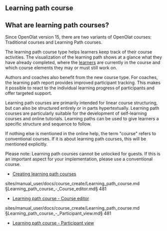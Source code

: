 ## Learning path course

## What are learning path courses?

Since OpenOlat version 15, there are two variants of OpenOlat courses:
Traditional courses and Learning Path courses.

The learning path course type helps learners keep track of their course
activities. The visualization of the learning path shows at a glance what they
have already completed, where the
[learners](Learning_path_course_-_Participant_view.md) are currently in the
course and which course elements they may or must still work on.

Authors and coaches also benefit from the new course type. For coaches, the
learning path report provides improved participant tracking. This makes it
possible to react to the individual learning progress of participants and
offer targeted support.

Learning path courses are primarily intended for linear course structuring,
but can also be structured entirely or in parts hypertextually. Learning path
courses are particularly suitable for the development of self-learning courses
and online tutorials. Learning paths can be used to give learners a specific
structure and sequence to follow.

If nothing else is mentioned in the online help, the term "course" refers to
conventional courses. If it is about learning path courses, this will be
mentioned explicitly.

Please note: Learning path courses cannot be unlocked for guests. If this is
an important aspect for your implementation, please use a conventional course.

  

  

  * [Creating learning path courses](Creating_learning_path_courses.md)

sites/manual_user/docs/course_create/Learning_path_course.md §Learning_path_course_-_Course_editor.md§ 481
  * [Learning path course - Course editor](Learning_path_course_-_Course_editor.md)

sites/manual_user/docs/course_create/Learning_path_course.md §Learning_path_course_-_Participant_view.md§ 481
  * [Learning path course - Participant view](Learning_path_course_-_Participant_view.md)

